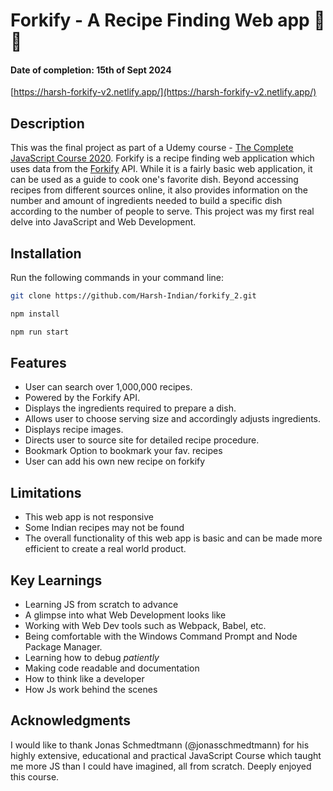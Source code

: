 # Forkify - A Recipe Finding Web app 🥣🍴

#### Date of completion: 15th of Sept 2024

[https://harsh-forkify-v2.netlify.app/](https://harsh-forkify-v2.netlify.app/)

## Description

This was the final project as part of a Udemy course - [The Complete JavaScript Course 2020](https://www.udemy.com/the-complete-javascript-course/).
Forkify is a recipe finding web application which uses data from the [Forkify](https://harsh-forkify-v2.netlify.app/) API. While it is a fairly basic web application, it can be used as a guide to cook one's favorite dish. Beyond accessing recipes from different sources online, it also provides information on the number and amount of ingredients needed to build a specific dish according to the number of people to serve.
This project was my first real delve into JavaScript and Web Development.

## Installation

Run the following commands in your command line:

```bash
git clone https://github.com/Harsh-Indian/forkify_2.git

npm install

npm run start
```

## Features

- User can search over 1,000,000 recipes.
- Powered by the Forkify API.
- Displays the ingredients required to prepare a dish.
- Allows user to choose serving size and accordingly adjusts ingredients.
- Displays recipe images.
- Directs user to source site for detailed recipe procedure.
- Bookmark Option to bookmark your fav. recipes
- User can add his own new recipe on forkify

## Limitations

- This web app is not responsive
- Some Indian recipes may not be found
- The overall functionality of this web app is basic and can be made more efficient to create a real world product.

## Key Learnings

- Learning JS from scratch to advance
- A glimpse into what Web Development looks like
- Working with Web Dev tools such as Webpack, Babel, etc.
- Being comfortable with the Windows Command Prompt and Node Package Manager.
- Learning how to debug _patiently_
- Making code readable and documentation
- How to think like a developer
- How Js work behind the scenes

## Acknowledgments

I would like to thank Jonas Schmedtmann (@jonasschmedtmann) for his highly extensive, educational and practical JavaScript Course which taught me more JS than I could have imagined, all from scratch. Deeply enjoyed this course.
